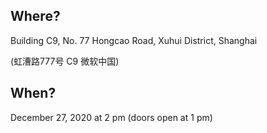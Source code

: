 ## Where?
Building C9, No. 77 Hongcao Road, Xuhui District, Shanghai  

(虹漕路777号 C9 微软中国)

## When?

December 27, 2020 at 2 pm  (doors open at 1 pm)
